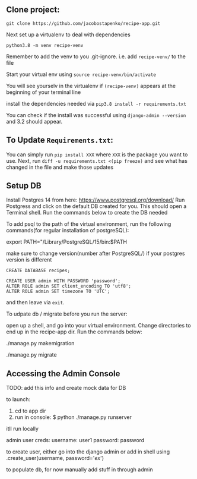 
## Clone project:

```git clone https://github.com/jacobostapenko/recipe-app.git```

Next set up a virtualenv to deal with dependencies

```python3.8 -m venv recipe-venv```

Remember to add the venv to you .git-ignore. i.e. add `recipe-venv/` to the file

Start your virtual env using
```source recipe-venv/bin/activate```

You will see yourselv in the virtualenv if `(recipe-venv)` appears at the beginning of your terminal line

install the dependencies needed via `pip3.8 install -r requirements.txt`

You can check if the install was successful using `django-admin --version` and 3.2 should appear.

## To Update `Requirements.txt`:
You can simply run `pip install XXX` where `XXX` is the package you want to use. Next, run
 `diff -u requirements.txt <(pip freeze)` and see what has changed in the file and make those updates

## Setup DB

Install Postgres 14 from here: https://www.postgresql.org/download/
Run Postgress and click on the default DB created for you. This should open a Terminal shell. Run the commands below to
create the DB needed

To add psql to the path of the virtual environment, run the following commands(for regular installation of postgreSQL):

export PATH="/Library/PostgreSQL/15/bin:$PATH  

make sure to change version(number after PostgreSQL/) if your postgres version is different

```CREATE DATABASE recipes;```

```
CREATE USER admin WITH PASSWORD 'password';
ALTER ROLE admin SET client_encoding TO 'utf8';
ALTER ROLE admin SET timezone TO 'UTC';
```
and then leave via `exit`.



To udpate db / migrate before you run the server:

open up a shell, and go into your virtual environment. Change directories to end up in the recipe-app dir. Run the commands below:

./manage.py makemigration

./manage.py migrate


## Accessing the Admin Console
TODO: add this info and create mock data for DB


to launch:
1. cd to app dir
2. run in console: $ python ./manage.py runserver

itll run locally

admin user creds:
username: user1 password: password

to create user, either go into the django admin or add in shell using .create_user(username, password='_ex_')


to populate db, for now manually add stuff in through admin 


